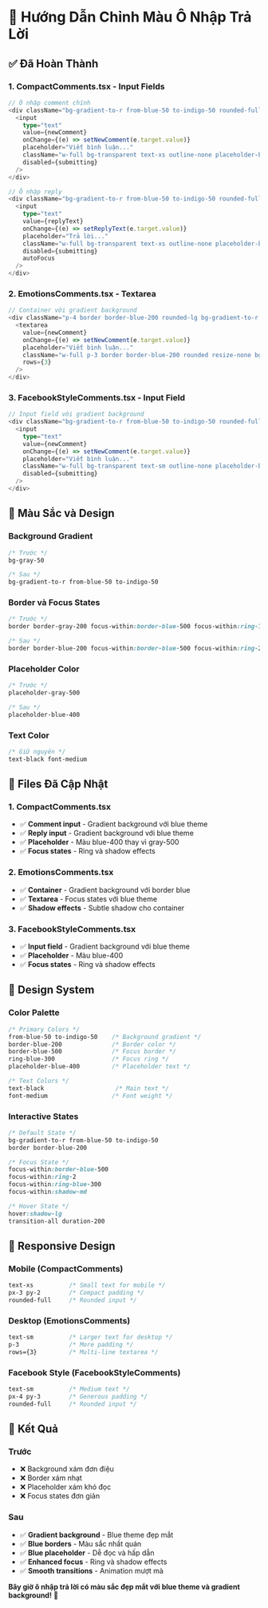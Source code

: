 # 🎨 Hướng Dẫn Chỉnh Màu Ô Nhập Trả Lời

## ✅ **Đã Hoàn Thành**

### **1. CompactComments.tsx - Input Fields**
```typescript
// Ô nhập comment chính
<div className="bg-gradient-to-r from-blue-50 to-indigo-50 rounded-full px-3 py-2 border border-blue-200 focus-within:border-blue-500 focus-within:ring-2 focus-within:ring-blue-300 focus-within:shadow-md transition-all duration-200">
  <input
    type="text"
    value={newComment}
    onChange={(e) => setNewComment(e.target.value)}
    placeholder="Viết bình luận..."
    className="w-full bg-transparent text-xs outline-none placeholder-blue-400 text-black font-medium"
    disabled={submitting}
  />
</div>

// Ô nhập reply
<div className="bg-gradient-to-r from-blue-50 to-indigo-50 rounded-full px-3 py-2 border border-blue-200 focus-within:border-blue-500 focus-within:ring-2 focus-within:ring-blue-300 focus-within:shadow-md transition-all duration-200">
  <input
    type="text"
    value={replyText}
    onChange={(e) => setReplyText(e.target.value)}
    placeholder="Trả lời..."
    className="w-full bg-transparent text-xs outline-none placeholder-blue-400 text-black font-medium"
    disabled={submitting}
    autoFocus
  />
</div>
```

### **2. EmotionsComments.tsx - Textarea**
```typescript
// Container với gradient background
<div className="p-4 border border-blue-200 rounded-lg bg-gradient-to-r from-blue-50 to-indigo-50 shadow-sm">
  <textarea
    value={newComment}
    onChange={(e) => setNewComment(e.target.value)}
    placeholder="Viết bình luận..."
    className="w-full p-3 border border-blue-200 rounded resize-none bg-white text-black font-medium focus:border-blue-500 focus:ring-2 focus:ring-blue-300 focus:outline-none transition-all duration-200"
    rows={3}
  />
</div>
```

### **3. FacebookStyleComments.tsx - Input Field**
```typescript
// Input field với gradient background
<div className="bg-gradient-to-r from-blue-50 to-indigo-50 rounded-full px-4 py-3 border border-blue-200 focus-within:border-blue-500 focus-within:ring-2 focus-within:ring-blue-300 focus-within:shadow-md transition-all duration-200">
  <input
    type="text"
    value={newComment}
    onChange={(e) => setNewComment(e.target.value)}
    placeholder="Viết bình luận..."
    className="w-full bg-transparent text-sm outline-none placeholder-blue-400 text-black font-medium"
    disabled={submitting}
  />
</div>
```

## 🎨 **Màu Sắc và Design**

### **Background Gradient**
```css
/* Trước */
bg-gray-50

/* Sau */
bg-gradient-to-r from-blue-50 to-indigo-50
```

### **Border và Focus States**
```css
/* Trước */
border border-gray-200 focus-within:border-blue-500 focus-within:ring-1 focus-within:ring-blue-200

/* Sau */
border border-blue-200 focus-within:border-blue-500 focus-within:ring-2 focus-within:ring-blue-300 focus-within:shadow-md
```

### **Placeholder Color**
```css
/* Trước */
placeholder-gray-500

/* Sau */
placeholder-blue-400
```

### **Text Color**
```css
/* Giữ nguyên */
text-black font-medium
```

## 🔧 **Files Đã Cập Nhật**

### **1. CompactComments.tsx**
- ✅ **Comment input** - Gradient background với blue theme
- ✅ **Reply input** - Gradient background với blue theme
- ✅ **Placeholder** - Màu blue-400 thay vì gray-500
- ✅ **Focus states** - Ring và shadow effects

### **2. EmotionsComments.tsx**
- ✅ **Container** - Gradient background với border blue
- ✅ **Textarea** - Focus states với blue theme
- ✅ **Shadow effects** - Subtle shadow cho container

### **3. FacebookStyleComments.tsx**
- ✅ **Input field** - Gradient background với blue theme
- ✅ **Placeholder** - Màu blue-400
- ✅ **Focus states** - Ring và shadow effects

## 🎯 **Design System**

### **Color Palette**
```css
/* Primary Colors */
from-blue-50 to-indigo-50    /* Background gradient */
border-blue-200              /* Border color */
border-blue-500              /* Focus border */
ring-blue-300                /* Focus ring */
placeholder-blue-400         /* Placeholder text */

/* Text Colors */
text-black                    /* Main text */
font-medium                  /* Font weight */
```

### **Interactive States**
```css
/* Default State */
bg-gradient-to-r from-blue-50 to-indigo-50
border border-blue-200

/* Focus State */
focus-within:border-blue-500
focus-within:ring-2
focus-within:ring-blue-300
focus-within:shadow-md

/* Hover State */
hover:shadow-lg
transition-all duration-200
```

## 📱 **Responsive Design**

### **Mobile (CompactComments)**
```css
text-xs          /* Small text for mobile */
px-3 py-2        /* Compact padding */
rounded-full     /* Rounded input */
```

### **Desktop (EmotionsComments)**
```css
text-sm          /* Larger text for desktop */
p-3              /* More padding */
rows={3}         /* Multi-line textarea */
```

### **Facebook Style (FacebookStyleComments)**
```css
text-sm          /* Medium text */
px-4 py-3        /* Generous padding */
rounded-full     /* Rounded input */
```

## 🎉 **Kết Quả**

### **Trước**
- ❌ Background xám đơn điệu
- ❌ Border xám nhạt
- ❌ Placeholder xám khó đọc
- ❌ Focus states đơn giản

### **Sau**
- ✅ **Gradient background** - Blue theme đẹp mắt
- ✅ **Blue borders** - Màu sắc nhất quán
- ✅ **Blue placeholder** - Dễ đọc và hấp dẫn
- ✅ **Enhanced focus** - Ring và shadow effects
- ✅ **Smooth transitions** - Animation mượt mà

**Bây giờ ô nhập trả lời có màu sắc đẹp mắt với blue theme và gradient background!** 🚀

